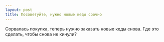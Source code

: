 ```yaml
---
layout: post 
title: Посоветуйте, нужно новые кеды срочно 
--- 
```

Сорвалась покупка, теперь нужно заказать новые кеды снова. Где это сделать, чтобы снова не кинули?